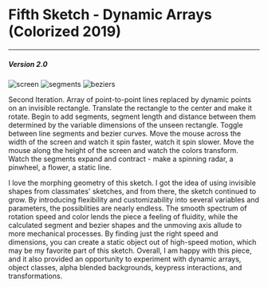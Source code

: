 # Fifth Sketch - Dynamic Arrays (Colorized 2019)
------
##### Version 2.0

![screen](images/screen1.png?raw=true "screen")
![segments](images/segments.png?raw=true "segments")
![beziers](images/beziers.png?raw=true "beziers")

Second Iteration. Array of point-to-point lines replaced by dynamic points on an invisible rectangle. Translate the rectangle to the center and make it rotate. Begin to add segments, segment length and distance between them determined by the variable dimensions of the unseen rectangle. Toggle between line segments and bezier curves. Move the mouse across the width of the screen and watch it spin faster, watch it spin slower. Move the mouse along the height of the screen and watch the colors transform. Watch the segments expand and contract - make a spinning radar, a pinwheel, a flower, a static line. 

I love the morphing geometry of this sketch. I got the idea of using invisible shapes from classmates' sketches, and from there, the sketch continued to grow. By introducing flexibility and customizability into several variables and parameters, the possiblities are nearly endless. The smooth spectrum of rotation speed and color lends the piece a feeling of fluidity, while the calculated segment and bezier shapes and the unmoving axis allude to more mechanical processes. By finding just the right speed and dimensions, you can create a static object out of high-speed motion, which may be my favorite part of this sketch. Overall, I am happy with this piece, and it also provided an opportunity to experiment with dynamic arrays, object classes, alpha blended backgrounds, keypress interactions, and transformations.

